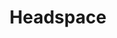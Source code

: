 ---
title: Headspace
description: Headspace
weight: 4
fpgallery:
    galleryShow: true
    galleryTitle: Headspace
    galleryDesc: Guided meditations without touching your phone
    galleryThumbnail: casestudy-thumb-headspace.png
    galleryClass: workgallery-headspace
tags:
---
